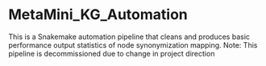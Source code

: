 # MetaMini_KG_Automation
This is a Snakemake automation pipeline that cleans and produces basic performance output statistics of node synonymization mapping. Note: This pipeline is decommissioned due to change in project direction 
